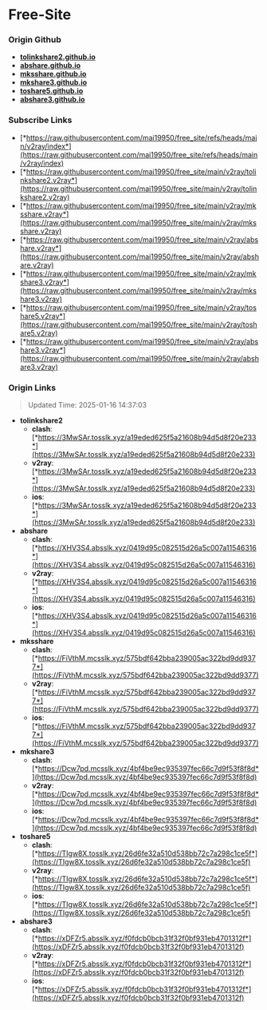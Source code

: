# Free-Site

### Origin Github

- [**tolinkshare2.github.io**](https://github.com/tolinkshare2/tolinkshare2.github.io)
- [**abshare.github.io**](https://github.com/abshare/abshare.github.io)
- [**mksshare.github.io**](https://github.com/mksshare/mksshare.github.io)
- [**mkshare3.github.io**](https://github.com/mkshare3/mkshare3.github.io)
- [**toshare5.github.io**](https://github.com/toshare5/toshare5.github.io)
- [**abshare3.github.io**](https://github.com/abshare3/abshare3.github.io)

### Subscribe Links

- [*https://raw.githubusercontent.com/mai19950/free_site/refs/heads/main/v2ray/index*](https://raw.githubusercontent.com/mai19950/free_site/refs/heads/main/v2ray/index)
- [*https://raw.githubusercontent.com/mai19950/free_site/main/v2ray/tolinkshare2.v2ray*](https://raw.githubusercontent.com/mai19950/free_site/main/v2ray/tolinkshare2.v2ray)
- [*https://raw.githubusercontent.com/mai19950/free_site/main/v2ray/mksshare.v2ray*](https://raw.githubusercontent.com/mai19950/free_site/main/v2ray/mksshare.v2ray)
- [*https://raw.githubusercontent.com/mai19950/free_site/main/v2ray/abshare.v2ray*](https://raw.githubusercontent.com/mai19950/free_site/main/v2ray/abshare.v2ray)
- [*https://raw.githubusercontent.com/mai19950/free_site/main/v2ray/mkshare3.v2ray*](https://raw.githubusercontent.com/mai19950/free_site/main/v2ray/mkshare3.v2ray)
- [*https://raw.githubusercontent.com/mai19950/free_site/main/v2ray/toshare5.v2ray*](https://raw.githubusercontent.com/mai19950/free_site/main/v2ray/toshare5.v2ray)
- [*https://raw.githubusercontent.com/mai19950/free_site/main/v2ray/abshare3.v2ray*](https://raw.githubusercontent.com/mai19950/free_site/main/v2ray/abshare3.v2ray)

### Origin Links

> Updated Time: 2025-01-16 14:37:03

- **tolinkshare2**
  - **clash**: [*https://3MwSAr.tosslk.xyz/a19eded625f5a21608b94d5d8f20e233*](https://3MwSAr.tosslk.xyz/a19eded625f5a21608b94d5d8f20e233)
  - **v2ray**: [*https://3MwSAr.tosslk.xyz/a19eded625f5a21608b94d5d8f20e233*](https://3MwSAr.tosslk.xyz/a19eded625f5a21608b94d5d8f20e233)
  - **ios**: [*https://3MwSAr.tosslk.xyz/a19eded625f5a21608b94d5d8f20e233*](https://3MwSAr.tosslk.xyz/a19eded625f5a21608b94d5d8f20e233)
- **abshare**
  - **clash**: [*https://XHV3S4.absslk.xyz/0419d95c082515d26a5c007a11546316*](https://XHV3S4.absslk.xyz/0419d95c082515d26a5c007a11546316)
  - **v2ray**: [*https://XHV3S4.absslk.xyz/0419d95c082515d26a5c007a11546316*](https://XHV3S4.absslk.xyz/0419d95c082515d26a5c007a11546316)
  - **ios**: [*https://XHV3S4.absslk.xyz/0419d95c082515d26a5c007a11546316*](https://XHV3S4.absslk.xyz/0419d95c082515d26a5c007a11546316)
- **mksshare**
  - **clash**: [*https://FiVthM.mcsslk.xyz/575bdf642bba239005ac322bd9dd9377*](https://FiVthM.mcsslk.xyz/575bdf642bba239005ac322bd9dd9377)
  - **v2ray**: [*https://FiVthM.mcsslk.xyz/575bdf642bba239005ac322bd9dd9377*](https://FiVthM.mcsslk.xyz/575bdf642bba239005ac322bd9dd9377)
  - **ios**: [*https://FiVthM.mcsslk.xyz/575bdf642bba239005ac322bd9dd9377*](https://FiVthM.mcsslk.xyz/575bdf642bba239005ac322bd9dd9377)
- **mkshare3**
  - **clash**: [*https://Dcw7pd.mcsslk.xyz/4bf4be9ec935397fec66c7d9f53f8f8d*](https://Dcw7pd.mcsslk.xyz/4bf4be9ec935397fec66c7d9f53f8f8d)
  - **v2ray**: [*https://Dcw7pd.mcsslk.xyz/4bf4be9ec935397fec66c7d9f53f8f8d*](https://Dcw7pd.mcsslk.xyz/4bf4be9ec935397fec66c7d9f53f8f8d)
  - **ios**: [*https://Dcw7pd.mcsslk.xyz/4bf4be9ec935397fec66c7d9f53f8f8d*](https://Dcw7pd.mcsslk.xyz/4bf4be9ec935397fec66c7d9f53f8f8d)
- **toshare5**
  - **clash**: [*https://TIgw8X.tosslk.xyz/26d6fe32a510d538bb72c7a298c1ce5f*](https://TIgw8X.tosslk.xyz/26d6fe32a510d538bb72c7a298c1ce5f)
  - **v2ray**: [*https://TIgw8X.tosslk.xyz/26d6fe32a510d538bb72c7a298c1ce5f*](https://TIgw8X.tosslk.xyz/26d6fe32a510d538bb72c7a298c1ce5f)
  - **ios**: [*https://TIgw8X.tosslk.xyz/26d6fe32a510d538bb72c7a298c1ce5f*](https://TIgw8X.tosslk.xyz/26d6fe32a510d538bb72c7a298c1ce5f)
- **abshare3**
  - **clash**: [*https://xDFZr5.absslk.xyz/f0fdcb0bcb31f32f0bf931eb4701312f*](https://xDFZr5.absslk.xyz/f0fdcb0bcb31f32f0bf931eb4701312f)
  - **v2ray**: [*https://xDFZr5.absslk.xyz/f0fdcb0bcb31f32f0bf931eb4701312f*](https://xDFZr5.absslk.xyz/f0fdcb0bcb31f32f0bf931eb4701312f)
  - **ios**: [*https://xDFZr5.absslk.xyz/f0fdcb0bcb31f32f0bf931eb4701312f*](https://xDFZr5.absslk.xyz/f0fdcb0bcb31f32f0bf931eb4701312f)
